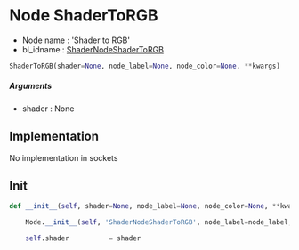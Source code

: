 # Node ShaderToRGB

- Node name : 'Shader to RGB'
- bl_idname : [ShaderNodeShaderToRGB](https://docs.blender.org/api/current/bpy.types.ShaderNodeShaderToRGB.html)


``` python
ShaderToRGB(shader=None, node_label=None, node_color=None, **kwargs)
```
##### Arguments

- shader : None

## Implementation

No implementation in sockets

## Init

``` python
def __init__(self, shader=None, node_label=None, node_color=None, **kwargs):

    Node.__init__(self, 'ShaderNodeShaderToRGB', node_label=node_label, node_color=node_color, **kwargs)

    self.shader          = shader
```
